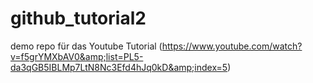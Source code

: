 # github_tutorial2
demo repo für das Youtube Tutorial (https://www.youtube.com/watch?v=f5grYMXbAV0&amp;list=PL5-da3qGB5IBLMp7LtN8Nc3Efd4hJq0kD&amp;index=5)
